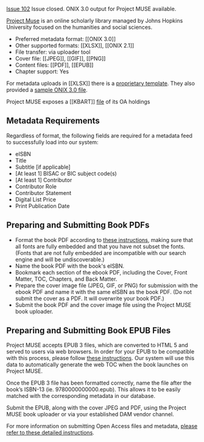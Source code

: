 [Issue 102](https://github.com/thoth-pub/thoth/issues/102) Issue closed. ONIX 3.0 output for Project MUSE available.


[Project Muse](https://muse.jhu.edu/) is an online scholarly library managed by Johns Hopkins University focused on the humanities and social sciences. 

* Preferred metadata format: [[ONIX 3.0]]
* Other supported formats: [[XLSX]], [[ONIX 2.1]]
* File transfer: via uploader tool
* Cover file: [[JPEG]], [[GIF]], [[PNG]]
* Content files: [[PDF]], [[EPUB]]
* Chapter support: Yes

For metadata uploads in [[XLSX]] there is a [proprietary template](https://about.muse.jhu.edu/media/uploads/metadata_submission_template.xls). They also provided a [sample ONIX 3.0 file](https://cloud.copim.ac.uk/s/tWfeyRH7bi9reHa).

Project MUSE exposes a [[KBART]] [file](https://about.muse.jhu.edu/lib/metadata?format=kbart&content=book&no_auth=1&collection_ids=726) of its OA holdings

## Metadata Requirements

Regardless of format, the following fields are required for a metadata feed to successfully load into our system:

* eISBN
* Title
* Subtitle [if applicable]
* [At least 1] BISAC or BIC subject code(s)
* [At least 1] Contributor
* Contributor Role
* Contributor Statement
* Digital List Price
* Print Publication Date

## Preparing and Submitting Book PDFs

* Format the book PDF according to [these instructions](https://cloud.copim.ac.uk/s/gm2GdExdtDeX453), making sure that all fonts are fully embedded and that you have not subset the fonts. (Fonts that are not fully embedded are incompatible with our search engine and will be undiscoverable.)
* Name the book PDF with the book's eISBN.
* Bookmark each section of the ebook PDF, including the Cover, Front Matter, TOC, Chapters, and Back Matter.
* Prepare the cover image file (JPEG, GIF, or PNG) for submission with the ebook PDF and name it with the same eISBN as the book PDF. (Do not submit the cover as a PDF. It will overwrite your book PDF.)
* Submit the book PDF and the cover image file using the Project MUSE book uploader.

## Preparing and Submitting Book EPUB Files

Project MUSE accepts EPUB 3 files, which are converted to HTML 5 and served to users via web browsers. In order for your EPUB to be compatible with this process, please follow [these instructions](https://cloud.copim.ac.uk/s/fGNorHxEafjFb2G). Our system will use this data to automatically generate the web TOC when the book launches on Project MUSE.

Once the EPUB 3 file has been formatted correctly, name the file after the book’s ISBN-13 (ie. 9780000000000.epub). This allows it to be easily matched with the corresponding metadata in our database.

Submit the EPUB, along with the cover JPEG and PDF, using the Project MUSE book uploader or via your established DAM vendor channel.

For more information on submitting Open Access files and metadata, [please refer to these detailed instructions](https://about.muse.jhu.edu/pub/docs/oa-books-instructions).

